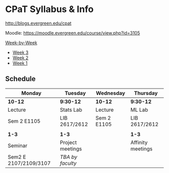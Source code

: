 CPaT Syllabus & Info
====================

http://blogs.evergreen.edu/cpat

Moodle:
  https://moodle.evergreen.edu/course/view.php?id=3105

[Week-by-Week](http://blogs.evergreen.edu/cpat/weekly-assignments/)
* [Week 3](http://blogs.evergreen.edu/cpat/week-3-april-15/)
* [Week 2](http://blogs.evergreen.edu/cpat/week-2-april-8/)
* [Week 1](http://blogs.evergreen.edu/cpat/week-by-week/week-1-april-1/)

## Schedule
| Monday                | Tuesday               | Wednesday          | Thursday           |
| --------------------- | --------------------- | ------------------ | ------------------ |
| **10-12**             |**9:30-12**            | **10-12**          | **9:30-12**        |
| Lecture               | Stats Lab             | Lecture            | ML Lab             |
| Sem 2 E1105           | LIB 2617/2612         | Sem 2 E1105        | LIB 2617/2612      |
|                       |                       |                    |                    |
| **1-3**               | **1-3**               |                    | **1-3**            |
| Seminar               | Project meetings      |                    | Affinity meetings  |
| Sem2 E 2107/2109/3107 | *TBA by faculty*      |                    |                    |
